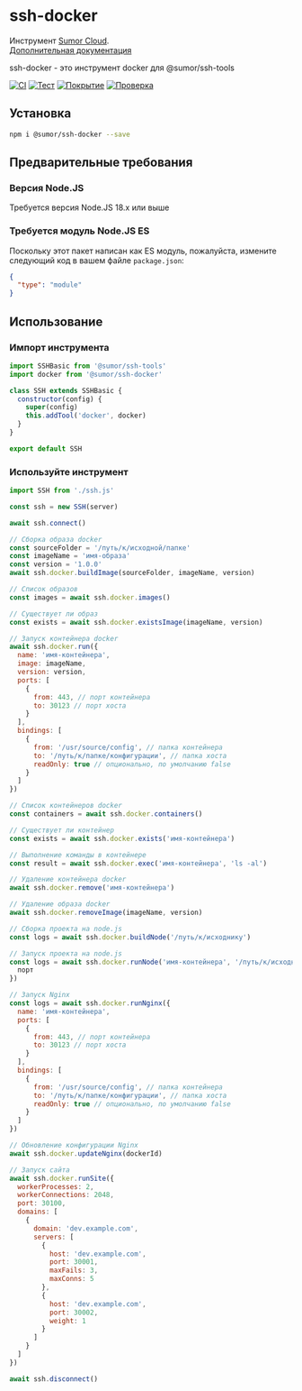 # ssh-docker

Инструмент [Sumor Cloud](https://sumor.cloud).  
[Дополнительная документация](https://sumor.cloud/ssh-docker)

ssh-docker - это инструмент docker для @sumor/ssh-tools

[![CI](https://github.com/sumor-cloud/ssh-docker/actions/workflows/ci.yml/badge.svg)](https://github.com/sumor-cloud/ssh-docker/actions/workflows/ci.yml)
[![Тест](https://github.com/sumor-cloud/ssh-docker/actions/workflows/ut.yml/badge.svg)](https://github.com/sumor-cloud/ssh-docker/actions/workflows/ut.yml)
[![Покрытие](https://github.com/sumor-cloud/ssh-docker/actions/workflows/coverage.yml/badge.svg)](https://github.com/sumor-cloud/ssh-docker/actions/workflows/coverage.yml)
[![Проверка](https://github.com/sumor-cloud/ssh-docker/actions/workflows/audit.yml/badge.svg)](https://github.com/sumor-cloud/ssh-docker/actions/workflows/audit.yml)

## Установка

```bash
npm i @sumor/ssh-docker --save
```

## Предварительные требования

### Версия Node.JS

Требуется версия Node.JS 18.x или выше

### Требуется модуль Node.JS ES

Поскольку этот пакет написан как ES модуль,
пожалуйста, измените следующий код в вашем файле `package.json`:

```json
{
  "type": "module"
}
```

## Использование

### Импорт инструмента

```js
import SSHBasic from '@sumor/ssh-tools'
import docker from '@sumor/ssh-docker'

class SSH extends SSHBasic {
  constructor(config) {
    super(config)
    this.addTool('docker', docker)
  }
}

export default SSH
```

### Используйте инструмент

```js
import SSH from './ssh.js'

const ssh = new SSH(server)

await ssh.connect()

// Сборка образа docker
const sourceFolder = '/путь/к/исходной/папке'
const imageName = 'имя-образа'
const version = '1.0.0'
await ssh.docker.buildImage(sourceFolder, imageName, version)

// Список образов
const images = await ssh.docker.images()

// Существует ли образ
const exists = await ssh.docker.existsImage(imageName, version)

// Запуск контейнера docker
await ssh.docker.run({
  name: 'имя-контейнера',
  image: imageName,
  version: version,
  ports: [
    {
      from: 443, // порт контейнера
      to: 30123 // порт хоста
    }
  ],
  bindings: [
    {
      from: '/usr/source/config', // папка контейнера
      to: '/путь/к/папке/конфигурации', // папка хоста
      readOnly: true // опционально, по умолчанию false
    }
  ]
})

// Список контейнеров docker
const containers = await ssh.docker.containers()

// Существует ли контейнер
const exists = await ssh.docker.exists('имя-контейнера')

// Выполнение команды в контейнере
const result = await ssh.docker.exec('имя-контейнера', 'ls -al')

// Удаление контейнера docker
await ssh.docker.remove('имя-контейнера')

// Удаление образа docker
await ssh.docker.removeImage(imageName, version)

// Сборка проекта на node.js
const logs = await ssh.docker.buildNode('/путь/к/исходнику')

// Запуск проекта на node.js
const logs = await ssh.docker.runNode('имя-контейнера', '/путь/к/исходнику', {
  порт
})

// Запуск Nginx
const logs = await ssh.docker.runNginx({
  name: 'имя-контейнера',
  ports: [
    {
      from: 443, // порт контейнера
      to: 30123 // порт хоста
    }
  ],
  bindings: [
    {
      from: '/usr/source/config', // папка контейнера
      to: '/путь/к/папке/конфигурации', // папка хоста
      readOnly: true // опционально, по умолчанию false
    }
  ]
})

// Обновление конфигурации Nginx
await ssh.docker.updateNginx(dockerId)

// Запуск сайта
await ssh.docker.runSite({
  workerProcesses: 2,
  workerConnections: 2048,
  port: 30100,
  domains: [
    {
      domain: 'dev.example.com',
      servers: [
        {
          host: 'dev.example.com',
          port: 30001,
          maxFails: 3,
          maxConns: 5
        },
        {
          host: 'dev.example.com',
          port: 30002,
          weight: 1
        }
      ]
    }
  ]
})

await ssh.disconnect()
```
